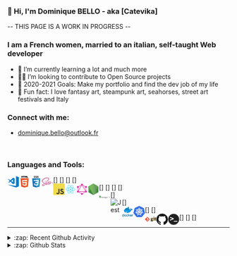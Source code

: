 ### 👋 Hi, I'm Dominique BELLO - aka [Catevika]
  -- THIS PAGE IS A WORK IN PROGRESS --

### I am a French women, married to an italian, self-taught Web developer
-  👀 I’m currently learning a lot and much more
- 🧞‍♀️ I’m looking to contribute to Open Source projects
- 🚀 2020-2021 Goals: Make my portfolio and find the dev job of my life
- 🦄 Fun fact: I love fantasy art, steampunk art, seahorses, street art festivals and Italy

### Connect with me:
- dominique.bello@outlook.fr

<br />

### Languages and Tools:

[<img align="left" alt="Visual Studio Code" width="26px" src="https://raw.githubusercontent.com/github/explore/80688e429a7d4ef2fca1e82350fe8e3517d3494d/topics/visual-studio-code/visual-studio-code.png" />]
[<img align="left" alt="HTML5" width="26px" src="https://raw.githubusercontent.com/github/explore/80688e429a7d4ef2fca1e82350fe8e3517d3494d/topics/html/html.png" />]
[<img align="left" alt="CSS3" width="26px" src="https://raw.githubusercontent.com/github/explore/80688e429a7d4ef2fca1e82350fe8e3517d3494d/topics/css/css.png" />]
[<img align="left" alt="Sass" width="26px" src="https://raw.githubusercontent.com/github/explore/80688e429a7d4ef2fca1e82350fe8e3517d3494d/topics/sass/sass.png" />]
<br>
[<img align="left" alt="JavaScript" width="26px" src="https://raw.githubusercontent.com/github/explore/80688e429a7d4ef2fca1e82350fe8e3517d3494d/topics/javascript/javascript.png" />]
[<img align="left" alt="React" width="26px" src="https://raw.githubusercontent.com/github/explore/80688e429a7d4ef2fca1e82350fe8e3517d3494d/topics/react/react.png" />]
[<img align="left" alt="GraphQL" width="26px" src="https://raw.githubusercontent.com/github/explore/80688e429a7d4ef2fca1e82350fe8e3517d3494d/topics/graphql/graphql.png" />]
[<img align="left" alt="Node.js" width="26px" src="https://raw.githubusercontent.com/github/explore/80688e429a7d4ef2fca1e82350fe8e3517d3494d/topics/nodejs/nodejs.png" />]
<br>
[<img align="left" alt="MongoDB" width="26px" src="https://raw.githubusercontent.com/github/explore/80688e429a7d4ef2fca1e82350fe8e3517d3494d/topics/mongodb/mongodb.png" />]
<br>
[<img align="left" alt="Jest" width="26px" src="https://raw.githubusercontent.com/facebook/jest/master/website/static/img/jest-readme-headline.png" />]
<br>
[<img align="left" alt="Docker" width="26px" src="https://raw.githubusercontent.com/github/explore/80688e429a7d4ef2fca1e82350fe8e3517d3494d/topics/docker/docker.png" />]
[<img align="left" alt="Kubernetes" width="26px" src="https://raw.githubusercontent.com/kubernetes/kubernetes/master/logo/logo.png" />]
<br>
[<img align="left" alt="Git" width="26px" src="https://raw.githubusercontent.com/github/explore/80688e429a7d4ef2fca1e82350fe8e3517d3494d/topics/git/git.png" />]
[<img align="left" alt="GitHub" width="26px" src="https://raw.githubusercontent.com/github/explore/78df643247d429f6cc873026c0622819ad797942/topics/github/github.png" />]
[<img align="left" alt="Terminal" width="26px" src="https://raw.githubusercontent.com/github/explore/80688e429a7d4ef2fca1e82350fe8e3517d3494d/topics/terminal/terminal.png" />]
<br />

---

<details>
  <summary>:zap: Recent Github Activity</summary>
<!--START_SECTION:activity-->
<!--END_SECTION:activity-->
</details>

<details>
  <summary>:zap: Github Stats</summary>

  <img align="left" alt="Catevika's Github Stats" src="https://github-readme-stats.Catevika.vercel.app/api?username=Catevika&show_icons=true&hide_border=true" />

</details>
